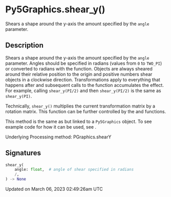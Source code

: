 # Py5Graphics.shear_y()

Shears a shape around the y-axis the amount specified by the `angle` parameter.

## Description

Shears a shape around the y-axis the amount specified by the `angle` parameter. Angles should be specified in radians (values from `0` to `TWO_PI`) or converted to radians with the [](sketch_radians) function. Objects are always sheared around their relative position to the origin and positive numbers shear objects in a clockwise direction. Transformations apply to everything that happens after and subsequent calls to the function accumulates the effect. For example, calling `shear_y(PI/2)` and then `shear_y(PI/2)` is the same as `shear_y(PI)`.
 
Technically, `shear_y()` multiplies the current transformation matrix by a rotation matrix. This function can be further controlled by the [](py5graphics_push_matrix) and [](py5graphics_pop_matrix) functions.

This method is the same as [](sketch_shear_y) but linked to a `Py5Graphics` object. To see example code for how it can be used, see [](sketch_shear_y).

Underlying Processing method: PGraphics.shearY

## Signatures

```python
shear_y(
    angle: float,  # angle of shear specified in radians
    /,
) -> None
```

Updated on March 06, 2023 02:49:26am UTC
